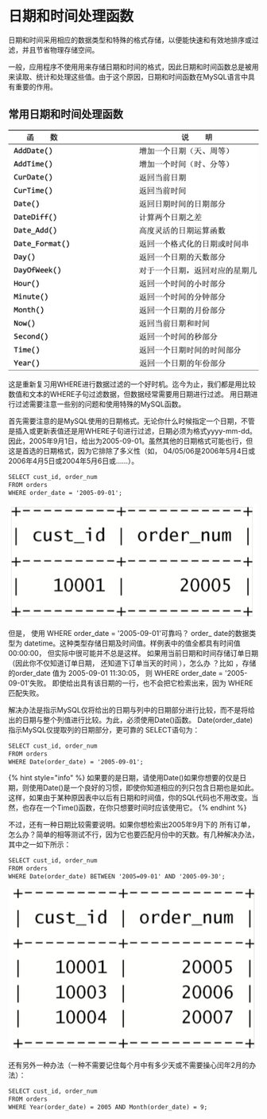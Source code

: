 # 日期和时间处理函数

日期和时间采用相应的数据类型和特殊的格式存储，以便能快速和有效地排序或过滤，并且节省物理存储空间。

一般，应用程序不使用用来存储日期和时间的格式，因此日期和时间函数总是被用来读取、统计和处理这些值。由于这个原因，日期和时间函数在MySQL语言中具有重要的作用。

## 常用日期和时间处理函数

![](../../.gitbook/assets/image%20%287%29.png)

这是重新复习用WHERE进行数据过滤的一个好时机。迄今为止，我们都是用比较数值和文本的WHERE子句过滤数据，但数据经常需要用日期进行过滤。 用日期进行过滤需要注意一些别的问题和使用特殊的MySQL函数。

首先需要注意的是MySQL使用的日期格式。无论你什么时候指定一个日期，不管是插入或更新表值还是用WHERE子句进行过滤，日期必须为格式yyyy-mm-dd。因此，2005年9月1日，给出为2005-09-01。虽然其他的日期格式可能也行，但这是首选的日期格式，因为它排除了多义性（如， 04/05/06是2006年5月4日或2006年4月5日或2004年5月6日或……）。

```text
SELECT cust_id, order_num
FROM orders
WHERE order_date = '2005-09-01';
```

![](../../.gitbook/assets/image%20%2816%29.png)

但是， 使用 WHERE order_date = '2005-09-01'可靠吗？ order_ date的数据类型为 datetime。这种类型存储日期及时间值。样例表中的值全都具有时间值00:00:00， 但实际中很可能并不总是这样。 如果用当前日期和时间存储订单日期（因此你不仅知道订单日期， 还知道下订单当天的时间 ），怎么办 ？比如 ，存储的order\_date 值为 2005-09-01 11:30:05， 则 WHERE order\_date = '2005-09-01'失败。 即使给出具有该日期的一行，也不会把它检索出来，因为 WHERE匹配失败。

解决办法是指示MySQL仅将给出的日期与列中的日期部分进行比较，而不是将给出的日期与整个列值进行比较。为此，必须使用Date\(\)函数。 Date\(order\_date\) 指示MySQL仅提取列的日期部分，更可靠的 SELECT语句为：

```text
SELECT cust_id, order_num
FROM orders
WHERE Date(order_date) = '2005-09-01';
```

{% hint style="info" %}
如果要的是日期，请使用Date\(\)如果你想要的仅是日期，则使用Date\(\)是一个良好的习惯，即使你知道相应的列只包含日期也是如此。这样，如果由于某种原因表中以后有日期和时间值，你的SQL代码也不用改变。当然，也存在一个Time\(\)函数，在你只想要时间时应该使用它。
{% endhint %}

不过，还有一种日期比较需要说明。如果你想检索出2005年9月下的 所有订单，怎么办？简单的相等测试不行，因为它也要匹配月份中的天数。有几种解决办法，其中之一如下所示：

```text
SELECT cust_id, order_num
FROM orders
WHERE Date(order_date) BETWEEN '2005=09-01' AND '2005-09-30';
```

![](../../.gitbook/assets/image%20%28117%29.png)

还有另外一种办法（一种不需要记住每个月中有多少天或不需要操心闰年2月的办法）：

```text
SELECT cust_id, order_num
FROM orders
WHERE Year(order_date) = 2005 AND Month(order_date) = 9;
```

